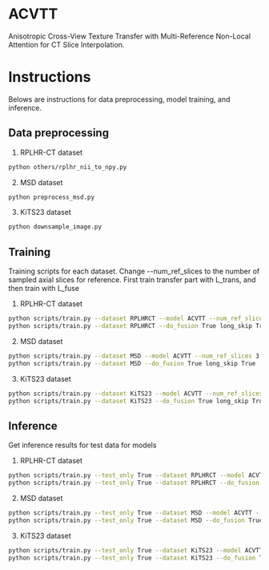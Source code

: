 # ACVTT
Anisotropic Cross-View Texture Transfer with Multi-Reference Non-Local Attention for CT Slice Interpolation.

# Instructions
Belows are instructions for data preprocessing, model training, and inference.


## Data preprocessing
1. RPLHR-CT dataset
```bash
python others/rplhr_nii_to_npy.py
```
2. MSD dataset
```bash
python preprocess_msd.py
```
3. KiTS23 dataset
```bash
python downsample_image.py
```

## Training
Training scripts for each dataset. Change --num_ref_slices to the number of sampled axial slices for reference.
First train transfer part with L_trans, and then train with L_fuse
1. RPLHR-CT dataset
```bash
python scripts/train.py --dataset RPLHRCT --model ACVTT --num_ref_slices 3
python scripts/train.py --dataset RPLHRCT --do_fusion True long_skip True
```
2. MSD dataset
```bash
python scripts/train.py --dataset MSD --model ACVTT --num_ref_slices 3
python scripts/train.py --dataset MSD --do_fusion True long_skip True
```
3. KiTS23 dataset
```bash
python scripts/train.py --dataset KiTS23 --model ACVTT --num_ref_slices 3
python scripts/train.py --dataset KiTS23 --do_fusion True long_skip True
```

## Inference
Get inference results for test data for models 

1. RPLHR-CT dataset
```bash
python scripts/train.py --test_only True --dataset RPLHRCT --model ACVTT --num_ref_slices 3
python scripts/train.py --test_only True --dataset RPLHRCT --do_fusion True long_skip True
```
2. MSD dataset
```bash
python scripts/train.py --test_only True --dataset MSD --model ACVTT --num_ref_slices 3
python scripts/train.py --test_only True --dataset MSD --do_fusion True long_skip True
```
3. KiTS23 dataset
```bash
python scripts/train.py --test_only True --dataset KiTS23 --model ACVTT --num_ref_slices 3
python scripts/train.py --test_only True --dataset KiTS23 --do_fusion True long_skip True
```

